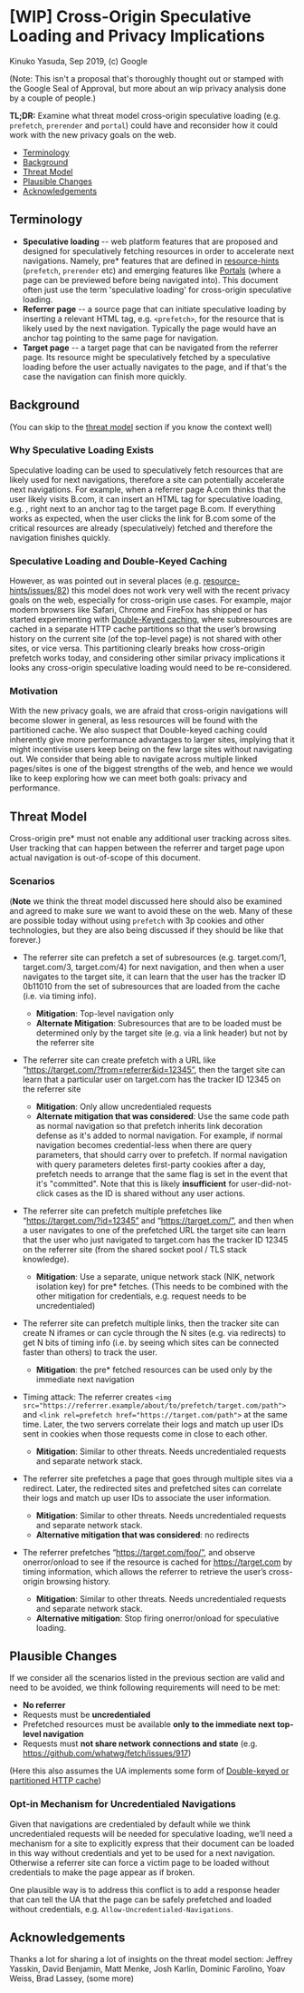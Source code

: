 # [WIP] Cross-Origin Speculative Loading and Privacy Implications

Kinuko Yasuda, Sep 2019, (c) Google

(Note: This isn't a proposal that's thoroughly thought out or stamped with the Google Seal of Approval, but more about an wip privacy analysis done by a couple of people.)

**TL;DR:** Examine what threat model cross-origin speculative loading (e.g. `prefetch`, `prerender` and `portal`) could have and reconsider how it could work with the new privacy goals on the web.

- [Terminology](#terminology)
- [Background](#background)
- [Threat Model](#threat-model)
- [Plausible Changes](#plausible-changes)
- [Acknowledgements](#acknowledgements)

## Terminology

- **Speculative loading** -- web platform features that are proposed and designed for speculatively fetching resources in order to accelerate next navigations.  Namely, pre* features that are defined in [resource-hints](https://w3c.github.io/resource-hints/) (`prefetch`, `prerender` etc) and emerging features like [Portals](https://github.com/WICG/portals) (where a page can be previewed before being navigated into). This document often just use the term 'speculative loading' for cross-origin speculative loading.
- **Referrer page** -- a source page that can initiate speculative loading by inserting a relevant HTML tag, e.g. `<prefetch>`, for the resource that is likely used by the next navigation.  Typically the page would have an anchor tag pointing to the same page for navigation.
- **Target page** -- a target page that can be navigated from the referrer page.  Its resource might be speculatively fetched by a speculative loading before the user actually navigates to the page, and if that's the case the navigation can finish more quickly.

## Background

(You can skip to the [threat model](#threat-model) section if you know the context well)

### Why Speculative Loading Exists
Speculative loading can be used to speculatively fetch resources that are likely used for next navigations, therefore a site can potentially accelerate next navigations. For example, when a referrer page A.com thinks that the user likely visits B.com, it can insert an HTML tag for speculative loading, e.g. <prefetch>, right next to an anchor tag to the target page B.com. If everything works as expected, when the user clicks the link for B.com some of the critical resources are already (speculatively) fetched and therefore the navigation finishes quickly.

### Speculative Loading and Double-Keyed Caching
However, as was pointed out in several places (e.g. [resource-hints/issues/82](https://github.com/w3c/resource-hints/issues/82)) this model does not work very well with the recent privacy goals on the web, especially for cross-origin use cases. For example, major modern browsers like Safari, Chrome and FireFox has shipped or has started experimenting with [Double-Keyed caching](https://github.com/whatwg/fetch/issues/904), where subresources are cached in a separate HTTP cache partitions so that the user’s browsing history on the current site (of the top-level page) is not shared with other sites, or vice versa. This partitioning clearly breaks how cross-origin prefetch works today, and considering other similar privacy implications it looks any cross-origin speculative loading would need to be re-considered.

### Motivation
With the new privacy goals, we are afraid that cross-origin navigations will become slower in general, as less resources will be found with the partitioned cache. We also suspect that Double-keyed caching could inherently give more performance advantages to larger sites, implying that it might incentivise users keep being on the few large sites without navigating out. We consider that being able to navigate across multiple linked pages/sites is one of the biggest strengths of the web, and hence we would like to keep exploring how we can meet both goals: privacy and performance.

## Threat Model

Cross-origin pre* must not enable any additional user tracking across sites.  User tracking that can happen between the referrer and target page upon actual navigation is out-of-scope of this document.

### Scenarios

(**Note** we think the threat model discussed here should also be examined and agreed to make sure we want to avoid these on the web. Many of these are possible today without using `prefetch` with 3p cookies and other technologies, but they are also being discussed if they should be like that forever.)

- The referrer site can prefetch a set of subresources (e.g. target.com/1, target.com/3, target.com/4) for next navigation, and then when a user navigates to the target site, it can learn that the user has the tracker ID 0b11010 from the set of subresources that are loaded from the cache (i.e. via timing info).
  - **Mitigation**: Top-level navigation only
  - **Alternate Mitigation**: Subresources that are to be loaded must be determined only by the target site (e.g. via a link header) but not by the referrer site

- The referrer site can create prefetch with a URL like “https://target.com/?from=referrer&id=12345”, then the target site can learn that a particular user on target.com has the tracker ID 12345 on the referrer site
  - **Mitigation**: Only allow uncredentialed requests
  - **Alternate mitigation that was considered**: Use the same code path as normal navigation so that prefetch inherits link decoration defense as it's added to normal navigation. For example, if normal navigation becomes credential-less when there are query parameters, that should carry over to prefetch. If normal navigation with query parameters deletes first-party cookies after a day, prefetch needs to arrange that the same flag is set in the event that it's "committed". Note that this is likely **insufficient** for user-did-not-click cases as the ID is shared without any user actions.

- The referrer site can prefetch multiple prefetches like “https://target.com/?id=12345” and “https://target.com/”, and then when a user navigates to one of the prefetched URL the target site can learn that the user who just navigated to target.com has the tracker ID 12345 on the referrer site (from the shared socket pool / TLS stack knowledge).
  - **Mitigation**: Use a separate, unique network stack (NIK, network isolation key) for pre* fetches. (This needs to be combined with the other mitigation for credentials, e.g. request needs to be uncredentialed)

- The referrer site can prefetch multiple links, then the tracker site can create N iframes or can cycle through the N sites (e.g. via redirects) to get N bits of timing info (i.e. by seeing which sites can be connected faster than others) to track the user.
  - **Mitigation**: the pre* fetched resources can be used only by the immediate next navigation

 - Timing attack: The referrer creates `<img src="https://referrer.example/about/to/prefetch/target.com/path">` and `<link rel=prefetch href="https://target.com/path">` at the same time. Later, the two servers correlate their logs and match up user IDs sent in cookies when those requests come in close to each other.
   - **Mitigation**: Similar to other threats. Needs uncredentialed requests and separate network stack.

- The referrer site prefetches a page that goes through multiple sites via a redirect. Later, the redirected sites and prefetched sites can correlate their logs and match up user IDs to associate the user information.
  - **Mitigation**: Similar to other threats. Needs uncredentialed requests and separate network stack.
  - **Alternative mitigation that was considered**: no redirects

- The referrer prefetches “https://target.com/foo/”, and observe onerror/onload to see if the resource is cached for https://target.com by timing information, which allows the referrer to retrieve the user’s cross-origin browsing history.
  - **Mitigation**: Similar to other threats. Needs uncredentialed requests and separate network stack.
  - **Alternative mitigation**: Stop firing onerror/onload for speculative loading.

## Plausible Changes

If we consider all the scenarios listed in the previous section are valid and need to be avoided, we think following requirements will need to be met:

- **No referrer**
- Requests must be **uncredentialed**
- Prefetched resources must be available **only to the immediate next top-level navigation**
- Requests must **not share network connections and state** (e.g. https://github.com/whatwg/fetch/issues/917)

(Here this also assumes the UA implements some form of [Double-keyed or partitioned HTTP cache](https://github.com/whatwg/fetch/issues/904))

### Opt-in Mechanism for Uncredentialed Navigations

Given that navigations are credentialed by default while we think uncredentialed requests will be needed for speculative loading, we’ll need a mechanism for a site to explicitly express that their document can be loaded in this way without credentials and yet to be used for a next navigation.  Otherwise a referrer site can force a victim page to be loaded without credentials to make the page appear as if broken.

One plausible way is to address this conflict is to add a response header that can tell the UA that the page can be safely prefetched and loaded without credentials, e.g. `Allow-Uncredentialed-Navigations`.

## Acknowledgements

Thanks a lot for sharing a lot of insights on the threat model section:
Jeffrey Yasskin, David Benjamin, Matt Menke, Josh Karlin, Dominic Farolino, Yoav Weiss, Brad Lassey, (some more)
